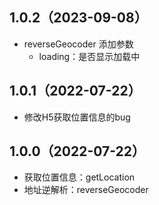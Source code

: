 ## 1.0.2（2023-09-08）
- reverseGeocoder 添加参数
	- loading：是否显示加载中
## 1.0.1（2022-07-22）
- 修改H5获取位置信息的bug
## 1.0.0（2022-07-22）
- 获取位置信息：getLocation
- 地址逆解析：reverseGeocoder
